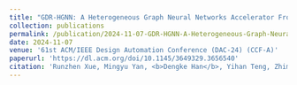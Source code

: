 ```yaml
---
title: "GDR-HGNN: A Heterogeneous Graph Neural Networks Accelerator Frontend with Graph Decoupling and Recoupling"
collection: publications
permalink: /publication/2024-11-07-GDR-HGNN-A-Heterogeneous-Graph-Neural-Networks-Accelerator-Frontend-with-Graph-Decoupling-and-Recoupling
date: 2024-11-07
venue: '61st ACM/IEEE Design Automation Conference (DAC-24) (CCF-A)'
paperurl: 'https://dl.acm.org/doi/10.1145/3649329.3656540'
citation: 'Runzhen Xue, Mingyu Yan, <b>Dengke Han</b>, Yihan Teng, Zhimin Tang, Xiaochun Ye, and Dongrui Fan. 2024. GDR-HGNN: A Heterogeneous Graph Neural Networks Accelerator Frontend with Graph Decoupling and Recoupling. In Proceedings of the 61st ACM/IEEE Design Automation Conference (DAC '24). Association for Computing Machinery, New York, NY, USA, Article 4, 1–6.'
---
```

